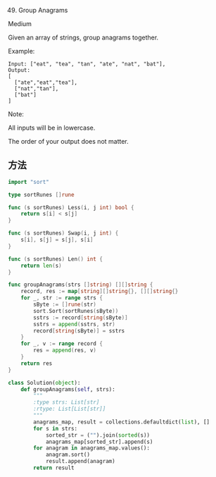49. Group Anagrams


Medium


Given an array of strings, group anagrams together.

Example:

```
Input: ["eat", "tea", "tan", "ate", "nat", "bat"],
Output:
[
  ["ate","eat","tea"],
  ["nat","tan"],
  ["bat"]
]
```

Note:

All inputs will be in lowercase.

The order of your output does not matter.


## 方法

```go
import "sort"

type sortRunes []rune

func (s sortRunes) Less(i, j int) bool {
	return s[i] < s[j]
}

func (s sortRunes) Swap(i, j int) {
	s[i], s[j] = s[j], s[i]
}

func (s sortRunes) Len() int {
	return len(s)
}

func groupAnagrams(strs []string) [][]string {
	record, res := map[string][]string{}, [][]string{}
	for _, str := range strs {
		sByte := []rune(str)
		sort.Sort(sortRunes(sByte))
		sstrs := record[string(sByte)]
		sstrs = append(sstrs, str)
		record[string(sByte)] = sstrs
	}
	for _, v := range record {
		res = append(res, v)
	}
	return res
}
```


```python
class Solution(object):
    def groupAnagrams(self, strs):
        """
        :type strs: List[str]
        :rtype: List[List[str]]
        """
        anagrams_map, result = collections.defaultdict(list), []
        for s in strs:
            sorted_str = ("").join(sorted(s))
            anagrams_map[sorted_str].append(s)
        for anagram in anagrams_map.values():
            anagram.sort()
            result.append(anagram)
        return result
```